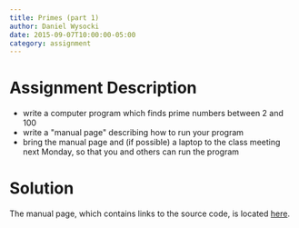 ```yaml
---
title: Primes (part 1)
author: Daniel Wysocki
date: 2015-09-07T10:00:00-05:00
category: assignment
---
```


# Assignment Description

- write a computer program which finds prime numbers between 2 and 100
- write a "manual page" describing how to run your program
- bring the manual page and (if possible) a laptop to the class meeting next
  Monday, so that you and others can run the program


# Solution

The manual page, which contains links to the source code, is located
[here]({{site.baseurl}}/assignments/primes-part-1/README.html).
